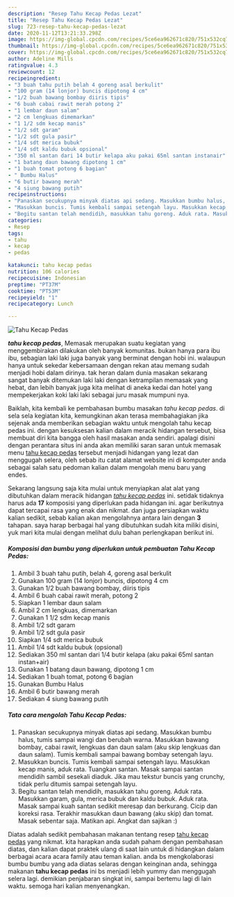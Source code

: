 ```yaml
---
description: "Resep Tahu Kecap Pedas Lezat"
title: "Resep Tahu Kecap Pedas Lezat"
slug: 723-resep-tahu-kecap-pedas-lezat
date: 2020-11-12T13:21:33.298Z
image: https://img-global.cpcdn.com/recipes/5ce6ea962671c820/751x532cq70/tahu-kecap-pedas-foto-resep-utama.jpg
thumbnail: https://img-global.cpcdn.com/recipes/5ce6ea962671c820/751x532cq70/tahu-kecap-pedas-foto-resep-utama.jpg
cover: https://img-global.cpcdn.com/recipes/5ce6ea962671c820/751x532cq70/tahu-kecap-pedas-foto-resep-utama.jpg
author: Adeline Mills
ratingvalue: 4.3
reviewcount: 12
recipeingredient:
- "3 buah tahu putih belah 4 goreng asal berkulit"
- "100 gram (14 lonjor) buncis dipotong 4 cm"
- "1/2 buah bawang bombay diiris tipis"
- "6 buah cabai rawit merah potong 2"
- "1 lembar daun salam"
- "2 cm lengkuas dimemarkan"
- "1 1/2 sdm kecap manis"
- "1/2 sdt garam"
- "1/2 sdt gula pasir"
- "1/4 sdt merica bubuk"
- "1/4 sdt kaldu bubuk opsional"
- "350 ml santan dari 14 butir kelapa aku pakai 65ml santan instanair"
- "1 batang daun bawang dipotong 1 cm"
- "1 buah tomat potong 6 bagian"
- " Bumbu Halus"
- "6 butir bawang merah"
- "4 siung bawang putih"
recipeinstructions:
- "Panaskan secukupnya minyak diatas api sedang. Masukkan bumbu halus, tumis sampai wangi dan berubah warna. Masukkan bawang bombay, cabai rawit, lengkuas dan daun salam (aku skip lengkuas dan daun salam). Tumis kembali sampai bawang bombay setengah layu."
- "Masukkan buncis. Tumis kembali sampai setengah layu. Masukkan kecap manis, aduk rata. Tuangkan santan. Masak sampai santan mendidih sambil sesekali diaduk. Jika mau tekstur buncis yang crunchy, tidak perlu ditumis sampai setengah layu."
- "Begitu santan telah mendidih, masukkan tahu goreng. Aduk rata. Masukkan garam, gula, merica bubuk dan kaldu bubuk. Aduk rata. Masak sampai kuah santan sedikit meresap dan berkurang. Cicip dan koreksi rasa. Terakhir masukkan daun bawang (aku skip) dan tomat. Masak sebentar saja. Matikan api. Angkat dan sajikan :)"
categories:
- Resep
tags:
- tahu
- kecap
- pedas

katakunci: tahu kecap pedas 
nutrition: 106 calories
recipecuisine: Indonesian
preptime: "PT37M"
cooktime: "PT53M"
recipeyield: "1"
recipecategory: Lunch

---
```



![Tahu Kecap Pedas](https://img-global.cpcdn.com/recipes/5ce6ea962671c820/751x532cq70/tahu-kecap-pedas-foto-resep-utama.jpg)

<b><i>tahu kecap pedas</i></b>, Memasak merupakan suatu kegiatan yang menggembirakan dilakukan oleh banyak komunitas. bukan hanya para ibu ibu, sebagian laki laki juga banyak yang berminat dengan hobi ini. walaupun hanya untuk sekedar kebersamaan dengan rekan atau memang sudah menjadi hobi dalam dirinya. tak heran dalam dunia masakan sekarang sangat banyak ditemukan laki laki dengan ketrampilan memasak yang hebat, dan lebih banyak juga kita melihat di aneka kedai dan hotel yang mempekerjakan koki laki laki sebagai juru masak mumpuni nya.

Baiklah, kita kembali ke pembahasan bumbu masakan <i>tahu kecap pedas</i>. di sela sela kegiatan kita, kemungkinan akan terasa membahagiakan jika sejenak anda memberikan sebagian waktu untuk mengolah tahu kecap pedas ini. dengan kesuksesan kalian dalam meracik hidangan tersebut, bisa membuat diri kita bangga oleh hasil masakan anda sendiri. apalagi disini dengan perantara situs ini anda akan memiliki saran saran untuk memasak menu <u>tahu kecap pedas</u> tersebut menjadi hidangan yang lezat dan menggugah selera, oleh sebab itu catat alamat website ini di komputer anda sebagai salah satu pedoman kalian dalam mengolah menu baru yang endes.




Sekarang langsung saja kita mulai untuk menyiapkan alat alat yang dibutuhkan dalam meracik hidangan <u><i>tahu kecap pedas</i></u> ini. setidak tidaknya harus ada <b>17</b> komposisi yang diperlukan pada hidangan ini. agar berikutnya dapat tercapai rasa yang enak dan nikmat. dan juga persiapkan waktu kalian sedikit, sebab kalian akan mengolahnya antara lain dengan <b>3</b> tahapan. saya harap berbagai hal yang dibutuhkan sudah kita miliki disini, yuk mari kita mulai dengan melihat dulu bahan perlengkapan berikut ini.

<!--inarticleads1-->

##### Komposisi dan bumbu yang diperlukan untuk pembuatan Tahu Kecap Pedas:

1. Ambil 3 buah tahu putih, belah 4, goreng asal berkulit
1. Gunakan 100 gram (14 lonjor) buncis, dipotong 4 cm
1. Gunakan 1/2 buah bawang bombay, diiris tipis
1. Ambil 6 buah cabai rawit merah, potong 2
1. Siapkan 1 lembar daun salam
1. Ambil 2 cm lengkuas, dimemarkan
1. Gunakan 1 1/2 sdm kecap manis
1. Ambil 1/2 sdt garam
1. Ambil 1/2 sdt gula pasir
1. Siapkan 1/4 sdt merica bubuk
1. Ambil 1/4 sdt kaldu bubuk (opsional)
1. Sediakan 350 ml santan dari 1/4 butir kelapa (aku pakai 65ml santan instan+air)
1. Gunakan 1 batang daun bawang, dipotong 1 cm
1. Sediakan 1 buah tomat, potong 6 bagian
1. Gunakan  Bumbu Halus
1. Ambil 6 butir bawang merah
1. Sediakan 4 siung bawang putih




<!--inarticleads2-->

##### Tata cara mengolah Tahu Kecap Pedas:

1. Panaskan secukupnya minyak diatas api sedang. Masukkan bumbu halus, tumis sampai wangi dan berubah warna. Masukkan bawang bombay, cabai rawit, lengkuas dan daun salam (aku skip lengkuas dan daun salam). Tumis kembali sampai bawang bombay setengah layu.
1. Masukkan buncis. Tumis kembali sampai setengah layu. Masukkan kecap manis, aduk rata. Tuangkan santan. Masak sampai santan mendidih sambil sesekali diaduk. Jika mau tekstur buncis yang crunchy, tidak perlu ditumis sampai setengah layu.
1. Begitu santan telah mendidih, masukkan tahu goreng. Aduk rata. Masukkan garam, gula, merica bubuk dan kaldu bubuk. Aduk rata. Masak sampai kuah santan sedikit meresap dan berkurang. Cicip dan koreksi rasa. Terakhir masukkan daun bawang (aku skip) dan tomat. Masak sebentar saja. Matikan api. Angkat dan sajikan :)




Diatas adalah sedikit pembahasan makanan tentang resep <u>tahu kecap pedas</u> yang nikmat. kita harapkan anda sudah paham dengan pembahasan diatas, dan kalian dapat praktek ulang di saat lain untuk di hidangkan dalam berbagai acara acara family atau teman kalian. anda bs mengkolaborasi bumbu bumbu yang ada diatas selaras dengan keinginan anda, sehingga makanan <b>tahu kecap pedas</b> ini bs menjadi lebih yummy dan menggugah selera lagi. demikian penjabaran singkat ini, sampai bertemu lagi di lain waktu. semoga hari kalian menyenangkan.
